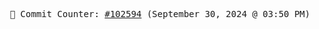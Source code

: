 <p align="center">
    <samp>
        📮 Commit Counter: <a href="https://github.com/Javascript-void0/Javascript-void0/commits/main">#102594</a> (September 30, 2024 @ 03:50 PM)
    </samp>
</p>